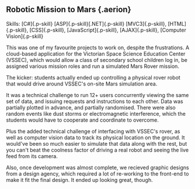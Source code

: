 ## Robotic Mission to Mars {.aerion}

Skills: [C#]{.p-skill} [ASP]{.p-skill}[.NET]{.p-skill} [MVC3]{.p-skill}, [HTML]{.p-skill}, 
[CSS]{.p-skill}, [JavaScript]{.p-skill}, [AJAX]{.p-skill}, [Computer Vision]{.p-skill}

This was one of my favourite projects to work on, despite the frustrations.
A cloud-based application for the Victorian Space Science Education Center (VSSEC),
which would allow a class of secondary school children log in, be assigned various
mission roles and run a simulated Mars Rover mission.

The kicker: students actually ended up controlling a physical rover robot that would
drive around VSSEC's on-site Mars simulation area.

It was a technical challenge to run 12+ users concurrently viewing the same set of
data, and issuing requests and instructions to each other. Data was partially plotted
in advance, and partially randomised. There were also random events like dust storms
or electromagnetic interference, which the students would have to cooperate and
coordinate to overcome.

Plus the added technical challenge of interfacing with VSSEC's rover, as well as
computer vision data to track its physical location on the ground. It would've been
so much easier to simulate that data along with the rest, but you can't beat the
coolness factor of driving a real robot and seeing the live feed from its camera.

Also, once development was almost complete, we recieved graphic designs from a
design agency, which required a lot of re-working to the front-end to make it fit
the final design. It ended up looking great, though.